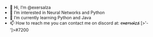 - 👋 Hi, I’m @exersalza
- 👀 I’m interested in Neural Networks and Python
- 🌱 I’m currently learning Python and Java
- 📫 How to reach me you can contact me on discord at: e̶x̴e̷r̶s̵a̴l̴z̷a̸ [>'-']>#7200

<!---
exersalza/exersalza is a ✨ special ✨ repository because its `README.md` (this file) appears on your GitHub profile.
You can click the Preview link to take a look at your changes.
--->
